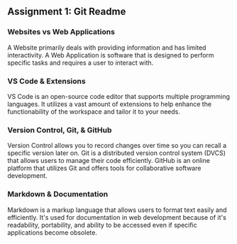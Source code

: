 ## Assignment 1: Git Readme

### Websites vs Web Applications

A Website primarily deals with providing information and has limited interactivity. A Web Application is software that is designed to perform specific tasks and requires a user to interact with.

### VS Code & Extensions

VS Code is an open-source code editor that supports multiple programming languages. It utilizes a vast amount of extensions to help enhance the functionability of the workspace and tailor it to your needs.

### Version Control, Git, & GitHub

Version Control allows you to record changes over time so you can recall a specific version later on. Git is a distributed version control system (DVCS) that allows users to manage their code efficiently. GitHub is an online platform that utilizes Git and offers tools for collaborative software development.

### Markdown & Documentation

Markdown is a markup language that allows users to format text easily and efficiently. It's used for documentation in web development because of it's readability, portability, and ability to be accessed even if specific applications become obsolete.
